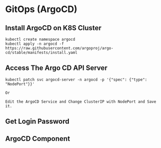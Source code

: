 # GitOps (ArgoCD)

## Install ArgoCD on K8S Cluster

	kubectl create namespace argocd
	kubectl apply -n argocd -f https://raw.githubusercontent.com/argoproj/argo-cd/stable/manifests/install.yaml
	
## Access The Argo CD API Server

	kubectl patch svc argocd-server -n argocd -p '{"spec": {"type": "NodePort"}}'
	
	Or 
	
	Edit the ArgoCD Service and Change ClusterIP with NodePort and Save it.
	
## Get Login Password

	
	
## ArgoCD Component

	